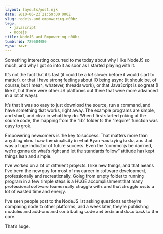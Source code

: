 ```yaml
---
layout: layouts/post.njk
date: 2010-06-23T21:59:00.000Z
slug: nodejs-and-empowering-n00bz
tags:
  - javascript
  - nodejs
title: NodeJS and Empowering n00bz
tumblrid: 729604080
type: text
---
```

<p>Something interesting occurred to me today about why I like NodeJS so much, and why I got so into it as soon as I started playing with it.</p>

<p>It&rsquo;s not the fact that it&rsquo;s fast (it could be a <em>lot</em> slower before it would start to matter), or that I have strong feelings about IO being async (it should be, of course, but I mean, whatever, threads work), or that JavaScript is so great (I like it, but there were other JS platforms out there that were more advanced in a lot of ways).</p>

<p>It&rsquo;s that it was so easy to just download the source, run a command, and have something that works, right away.  The example programs are simple, and short, and clear in what they do.  When I first started poking at the source code, the mapping from the &ldquo;lib&rdquo; folder to the &ldquo;require&rdquo; function was easy to grok.</p>

<p>Empowering newcomers is the key to success.  That matters more than anything else.  I saw the simplicity in what Ryan was trying to do, and that was a huge indicator of future success.  Even the &ldquo;commonjs be damned, we&rsquo;re gonna do what&rsquo;s right and let the standards follow&rdquo; attitude has kept things lean and simple.</p>

<p>I&rsquo;ve worked on a lot of different projects.  I like new things, and that means I&rsquo;ve been the new guy for most of my career in software development, professionally and recreationally.  Going from empty folder to running program in a few simple steps is a HUGE accomplishment that many professional software teams really struggle with, and that struggle costs a lot of wasted time and energy.</p>

<p>I&rsquo;ve seen people post to the NodeJS list asking questions as they&rsquo;re comparing node to other platforms, and a week later, they&rsquo;re publishing modules and add-ons and contributing code and tests and docs back to the core.</p>

<p>That&rsquo;s huge.</p>
